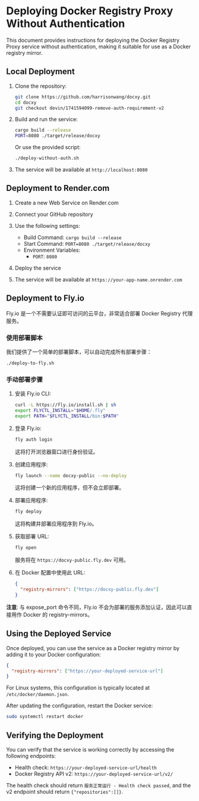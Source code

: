 # Deploying Docker Registry Proxy Without Authentication

This document provides instructions for deploying the Docker Registry Proxy service without authentication, making it suitable for use as a Docker registry mirror.

## Local Deployment

1. Clone the repository:
   ```bash
   git clone https://github.com/harrisonwang/docxy.git
   cd docxy
   git checkout devin/1741594099-remove-auth-requirement-v2
   ```

2. Build and run the service:
   ```bash
   cargo build --release
   PORT=8080 ./target/release/docxy
   ```

   Or use the provided script:
   ```bash
   ./deploy-without-auth.sh
   ```

3. The service will be available at `http://localhost:8080`

## Deployment to Render.com

1. Create a new Web Service on Render.com
2. Connect your GitHub repository
3. Use the following settings:
   - Build Command: `cargo build --release`
   - Start Command: `PORT=8080 ./target/release/docxy`
   - Environment Variables:
     - `PORT`: `8080`

4. Deploy the service
5. The service will be available at `https://your-app-name.onrender.com`

## Deployment to Fly.io

Fly.io 是一个不需要认证即可访问的云平台，非常适合部署 Docker Registry 代理服务。

### 使用部署脚本

我们提供了一个简单的部署脚本，可以自动完成所有部署步骤：

```bash
./deploy-to-fly.sh
```

### 手动部署步骤

1. 安装 Fly.io CLI:
   ```bash
   curl -L https://fly.io/install.sh | sh
   export FLYCTL_INSTALL="$HOME/.fly"
   export PATH="$FLYCTL_INSTALL/bin:$PATH"
   ```

2. 登录 Fly.io:
   ```bash
   fly auth login
   ```
   这将打开浏览器窗口进行身份验证。

3. 创建应用程序:
   ```bash
   fly launch --name docxy-public --no-deploy
   ```
   这将创建一个新的应用程序，但不会立即部署。

4. 部署应用程序:
   ```bash
   fly deploy
   ```
   这将构建并部署应用程序到 Fly.io。

5. 获取部署 URL:
   ```bash
   fly open
   ```
   服务将在 `https://docxy-public.fly.dev` 可用。

6. 在 Docker 配置中使用此 URL:
   ```json
   {
     "registry-mirrors": ["https://docxy-public.fly.dev"]
   }
   ```

**注意**: 与 expose_port 命令不同，Fly.io 不会为部署的服务添加认证，因此可以直接用作 Docker 的 registry-mirrors。

## Using the Deployed Service

Once deployed, you can use the service as a Docker registry mirror by adding it to your Docker configuration:

```json
{
  "registry-mirrors": ["https://your-deployed-service-url"]
}
```

For Linux systems, this configuration is typically located at `/etc/docker/daemon.json`.

After updating the configuration, restart the Docker service:

```bash
sudo systemctl restart docker
```

## Verifying the Deployment

You can verify that the service is working correctly by accessing the following endpoints:

- Health check: `https://your-deployed-service-url/health`
- Docker Registry API v2: `https://your-deployed-service-url/v2/`

The health check should return `服务正常运行 - Health check passed`, and the v2 endpoint should return `{"repositories":[]}`.

